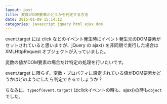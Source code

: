 ```yaml
---
layout: post
title: 変数がDOM要素かどうかを判定する方法
date: 2015-01-09 15:14:12
categories: javascript jquery html ajax dom
---
```

<!-- {% raw %} -->
<p>event.target には click などのイベント発生時にイベント発生元のDOM要素がセットされていると思いますが、jQuery の ajax() を非同期で実行した場合は XMLHttpRequest オブジェクトが入っていました。  </p>

<p>変数の値がDOM要素の場合だけ特定の処理を行いたいです。</p>

<p>event.target に限らず、変数・プロパティに設定されている値がDOM要素かどうかはどのようにしたら判定できるでしょうか？</p>

<p>ちなみに、<code>typeof(event.target)</code> はclickイベントの時も、ajax()の時も<code>object</code> でした。</p>
<!-- {% endraw %} -->
